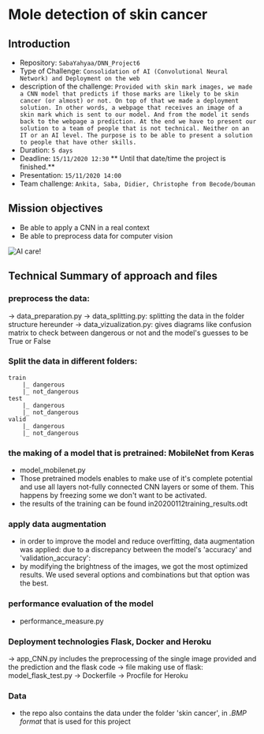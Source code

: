 # Mole detection of skin cancer

## Introduction

* Repository: `SabaYahyaa/DNN_Project6`
* Type of Challenge: `Consolidation of AI (Convolutional Neural Network) and Deployment on the web`
* description of the challenge: `Provided with skin mark images, we made a CNN model that predicts if those marks are likely to be skin cancer (or almost) or not. On top of that we made a deployment solution. In other words, a webpage that receives an image of a skin mark which is sent to our model. And from the model it sends back to the webpage a prediction. At the end we have to present our solution to a team of people that is not technical. Neither on an IT or an AI level. The purpose is to be able to present a solution to people that have other skills.`
* Duration: `5 days`
* Deadline: `15/11/2020 12:30` ** Until that date/time the project is finished.**
* Presentation: `15/11/2020 14:00`
* Team challenge: `Ankita, Saba, Didier, Christophe from Becode/bouman`


## Mission objectives 
* Be able to apply a CNN in a real context
* Be able to preprocess data for computer vision

![AI care!](./assets/ai-care.jpg)

## Technical Summary of approach and files
### preprocess the data: 
-> data_preparation.py
-> data_splitting.py: splitting the data in the folder structure hereunder
-> data_vizualization.py: gives diagrams like confusion matrix to check between dangerous or not and the model's guesses to be True or False

### Split the data in different folders: 
    train
        |_ dangerous
        |_ not_dangerous
    test
        |_ dangerous
        |_ not_dangerous
    valid
        |_ dangerous
        |_ not_dangerous

### the making of a model that is pretrained: MobileNet from Keras
* model_mobilenet.py
* Those pretrained models enables to make use of it's complete potential and use all layers not-fully connected CNN layers or some of them. This happens by freezing some we don't want to be activated.
* the results of the training can be found in20200112training_results.odt    

### apply data augmentation 
* in order to improve the model and reduce overfitting, data augmentation was applied: due to a discrepancy between the model's 'accuracy' and 'validation_accuracy':
* by modifying the brightness of the images, we got the most optimized results. We used several options and combinations but that option was the best.

### performance evaluation of the model
* performance_measure.py

### Deployment technologies Flask, Docker and Heroku
-> app_CNN.py includes the preprocessing of the single image provided and the prediction and the flask code
-> file making use of flask: model_flask_test.py 
-> Dockerfile
-> Procfile for Heroku 

### Data
* the repo also contains the data under the folder 'skin cancer', in *.BMP format* that is used for this project

